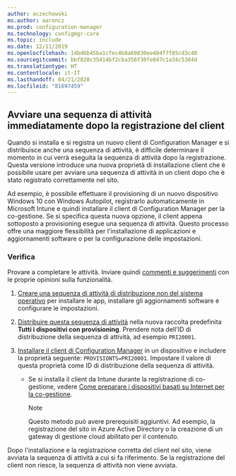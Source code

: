 ```yaml
---
author: aczechowski
ms.author: aaroncz
ms.prod: configuration-manager
ms.technology: configmgr-core
ms.topic: include
ms.date: 12/11/2019
ms.openlocfilehash: 1dbd6b45ba1cfec4b8a69830ee404f7f85cd3c40
ms.sourcegitcommit: bbf820c35414bf2cba356f30fe047c1a34c5384d
ms.translationtype: HT
ms.contentlocale: it-IT
ms.lasthandoff: 04/21/2020
ms.locfileid: "81697459"
---
```

## <a name="bootstrap-a-task-sequence-immediately-after-client-registration"></a><a name="bkmk_provisionts"></a> Avviare una sequenza di attività immediatamente dopo la registrazione del client

<!--5526972-->

Quando si installa e si registra un nuovo client di Configuration Manager e si distribuisce anche una sequenza di attività, è difficile determinare il momento in cui verrà eseguita la sequenza di attività dopo la registrazione. Questa versione introduce una nuova proprietà di installazione client che è possibile usare per avviare una sequenza di attività in un client dopo che è stato registrato correttamente nel sito.

Ad esempio, è possibile effettuare il provisioning di un nuovo dispositivo Windows 10 con Windows Autopilot, registrarlo automaticamente in Microsoft Intune e quindi installare il client di Configuration Manager per la co-gestione. Se si specifica questa nuova opzione, il client appena sottoposto a provisioning esegue una sequenza di attività. Questo processo offre una maggiore flessibilità per l'installazione di applicazioni e aggiornamenti software o per la configurazione delle impostazioni.

### <a name="try-it-out"></a>Verifica

Provare a completare le attività. Inviare quindi [commenti e suggerimenti](../../../../understand/find-help.md#product-feedback) con le proprie opinioni sulla funzionalità.

1. [Creare una sequenza di attività di distribuzione non del sistema operativo](../../../../../osd/deploy-use/create-a-task-sequence-for-non-operating-system-deployments.md) per installare le app, installare gli aggiornamenti software e configurare le impostazioni.

1. [Distribuire questa sequenza di attività](../../../../../osd/deploy-use/deploy-a-task-sequence.md) nella nuova raccolta predefinita **Tutti i dispositivi con provisioning**. Prendere nota dell'ID di distribuzione della sequenza di attività, ad esempio `PRI20001`.

1. [Installare il client di Configuration Manager](../../../../clients/deploy/deploy-clients-to-windows-computers.md#BKMK_Manual) in un dispositivo e includere la proprietà seguente: `PROVISIONTS=PRI20001`. Impostare il valore di questa proprietà come ID di distribuzione della sequenza di attività.

    - Se si installa il client da Intune durante la registrazione di co-gestione, vedere [Come preparare i dispositivi basati su Internet per la co-gestione](../../../../../comanage/how-to-prepare-Win10.md).

      > [!NOTE]
      > Questo metodo può avere prerequisiti aggiuntivi. Ad esempio, la registrazione del sito in Azure Active Directory o la creazione di un gateway di gestione cloud abilitato per il contenuto.

Dopo l'installazione e la registrazione corretta del client nel sito, viene avviata la sequenza di attività a cui si fa riferimento. Se la registrazione del client non riesce, la sequenza di attività non viene avviata.
